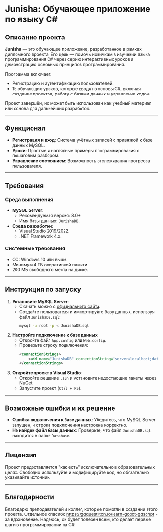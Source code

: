# Junisha: Обучающее приложение по языку C#

## Описание проекта
**Junisha** — это обучающее приложение, разработанное в рамках дипломного проекта. Его цель — помочь новичкам в изучении языка программирования C# через серию интерактивных уроков и демонстрацию основных принципов программирования.

Программа включает:
- Регистрацию и аутентификацию пользователей.
- 15 обучающих уроков, которые вводят в основы C#, включая создание проектов, работу с базами данных и управление кодом.

Проект завершён, но может быть использован как учебный материал или основа для дальнейших разработок.

---

## Функционал
- **Регистрация и вход**: Система учётных записей с привязкой к базе данных MySQL.
- **Уроки**: Простые и наглядные примеры программирования с пошаговым разбором.
- **Управление состоянием**: Возможность отслеживания прогресса пользователя.

---

## Требования
### Среда выполнения
- **MySQL Server**:
  - Рекомендуемая версия: 8.0+
  - Имя базы данных: `JunishaDB`.
- **Среда разработки**:
  - Visual Studio 2019/2022.
  - .NET Framework 4.x.

### Системные требования
- ОС: Windows 10 или выше.
- Минимум 4 ГБ оперативной памяти.
- 200 МБ свободного места на диске.

---

## Инструкция по запуску
1. **Установите MySQL Server**:
   - Скачать можно с [официального сайта](https://dev.mysql.com/downloads/).
   - Создайте пользователя и импортируйте базу данных, используя файл `JunishaDB.sql`:
     ```bash
     mysql -u root -p < JunishaDB.sql
     ```
2. **Настройте подключение к базе данных**:
   - Откройте файл `App.config` или `Web.config`.
   - Проверьте строку подключения:
     ```xml
     <connectionStrings>
         <add name="JunishaDB" connectionString="server=localhost;database=JunishaDB;user id=root;password=[your_password];" providerName="MySql.Data.MySqlClient"/>
     </connectionStrings>
     ```
3. **Откройте проект в Visual Studio**:
   - Откройте решение `.sln` и установите недостающие пакеты через NuGet.
   - Запустите проект (`Ctrl + F5`).

---

## Возможные ошибки и их решение
- **Ошибка подключения к базе данных**: Убедитесь, что MySQL Server запущен, и строка подключения настроена корректно.
- **Не найден файл базы данных**: Проверьте, что файл `JunishaDB.sql` находится в папке `Database`.

---

## Лицензия
Проект предоставляется "как есть" исключительно в образовательных целях. Свободно используйте и модифицируйте код, но обязательно указывайте источник.

---

## Благодарности
Благодарю преподавателей и коллег, которые помогли в создании этого проекта. 
Отдельное спасибо https://gdquest.itch.io/learn-godot-gdscript - за вдохновение.
Надеюсь, он будет полезен всем, кто делает первые шаги в программировании на C#!
